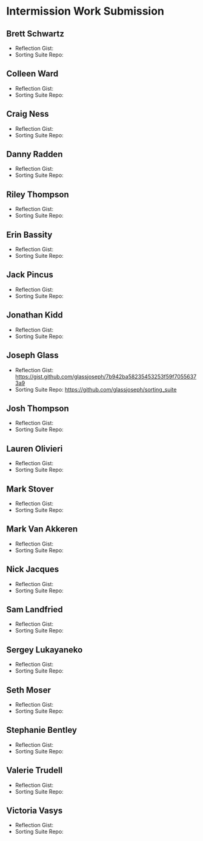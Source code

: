 # Intermission Work Submission

## Brett Schwartz

* Reflection Gist: 
* Sorting Suite Repo: 

## Colleen Ward

* Reflection Gist: 
* Sorting Suite Repo: 

## Craig Ness

* Reflection Gist: 
* Sorting Suite Repo: 

## Danny Radden

* Reflection Gist: 
* Sorting Suite Repo: 

## Riley Thompson

* Reflection Gist: 
* Sorting Suite Repo: 

## Erin Bassity

* Reflection Gist: 
* Sorting Suite Repo: 

## Jack Pincus

* Reflection Gist: 
* Sorting Suite Repo: 

## Jonathan Kidd

* Reflection Gist: 
* Sorting Suite Repo: 

## Joseph Glass

* Reflection Gist: https://gist.github.com/glassjoseph/7b942ba58235453253f59f70556373a9
* Sorting Suite Repo: https://github.com/glassjoseph/sorting_suite

## Josh Thompson

* Reflection Gist: 
* Sorting Suite Repo: 

## Lauren Olivieri

* Reflection Gist: 
* Sorting Suite Repo: 

## Mark Stover

* Reflection Gist: 
* Sorting Suite Repo: 

## Mark Van Akkeren

* Reflection Gist: 
* Sorting Suite Repo: 

## Nick Jacques

* Reflection Gist: 
* Sorting Suite Repo: 

## Sam Landfried

* Reflection Gist: 
* Sorting Suite Repo: 

## Sergey Lukayaneko

* Reflection Gist: 
* Sorting Suite Repo: 

## Seth Moser

* Reflection Gist: 
* Sorting Suite Repo: 

## Stephanie Bentley

* Reflection Gist: 
* Sorting Suite Repo: 

## Valerie Trudell

* Reflection Gist: 
* Sorting Suite Repo: 

## Victoria Vasys

* Reflection Gist: 
* Sorting Suite Repo: 
